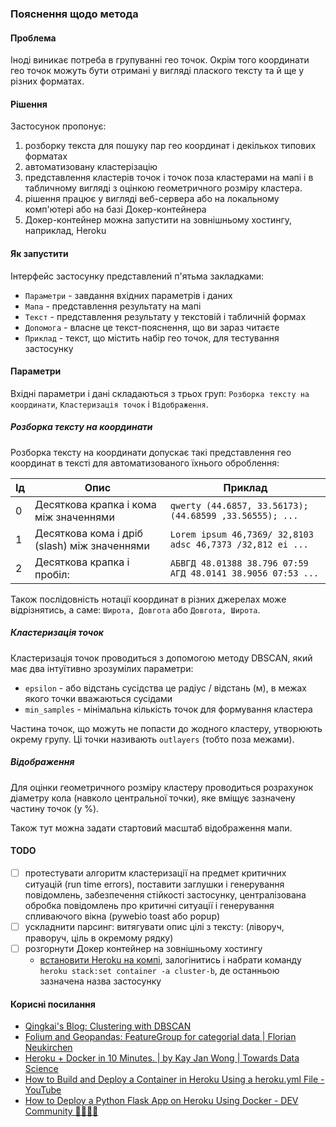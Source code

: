 ### Пояснення щодо метода

#### Проблема

Іноді виникає потреба в групуванні гео точок. Окрім того координати гео точок можуть бути отримані у вигляді плаского тексту та й ще у різних форматах.

#### Рішення

Застосунок пропонує:

1. розборку текста для пошуку пар гео координат і декількох типових форматах
2. автоматизовану кластерізацію
3. представлення кластерів точок і точок поза кластерами на мапі і в табличному вигляді з оцінкою геометричного розміру кластера. 
4. рішення працює у вигляді веб-сервера або на локальному комп'ютері або на базі Докер-контейнера
5. Докер-контейнер можна запустити на зовнішньому хостингу, наприклад, Heroku

#### Як запустити

Інтерфейс застосунку представлений п'ятьма закладками:

- `Параметри` - завдання вхідних параметрів і даних
- `Мапа` - представлення результату на мапі
- `Текст` - представлення результату у текстовій і табличній формах
- `Допомога` - власне це текст-пояснення, що ви зараз читаєте
- `Приклад` - текст, що містить набір гео точок, для тестування застосунку

#### Параметри

Вхідні параметри і дані складаються з трьох груп: `Розборка тексту на координати`, `Кластеризація точок` і `Відображення`.

##### Розборка тексту на координати

Розборка тексту на координати допускає такі представлення гео координат в тексті для автоматизованого їхнього оброблення:

| Ід   | Опис                                         | Приклад                                                     |
| ---- | -------------------------------------------- | ----------------------------------------------------------- |
| 0    | Десяткова крапка і кома між значеннями       | `qwerty (44.6857, 33.56173); (44.68599 ,33.56555); ...`     |
| 1    | Десяткова кома і дріб (slash) між значеннями | `Lorem ipsum 46,7369/ 32,8103 adsc 46,7373 /32,812 ei ...`  |
| 2    | Десяткова крапка і пробіл:                   | `АБВГД 48.01388 38.796 07:59 АГД 48.0141 38.9056 07:53 ...` |

Також послідовність нотації координат в різних джерелах може відрізнятись, а саме: `Широта, Довгота` або `Довгота, Широта`.

##### Кластеризація точок

Кластеризація точок проводиться з допомогою методу DBSCAN, який має два інтуїтивно зрозумілих параметри:

- `epsilon` - або відстань сусідства це радіус / відстань (м), в межах якого точки вважаються сусідами
- `min_samples` - мінімальна кількість точок для формування кластера

Частина точок, що можуть не попасти до жодного кластеру, утворюють окрему групу. Ці точки називають `outlayers` (тобто поза межами).

##### Відображення

Для оцінки геометричного розміру кластеру проводиться розрахунок діаметру кола (навколо центральної точки), яке вміщує зазначену частину точок (у %).

Також тут можна задати стартовий масштаб відображення мапи.

#### TODO

- [ ] протестувати алгоритм кластеризації на предмет критичних ситуацій (run time errors), поставити заглушки і генерування повідомлень, забезпечення стійкості застосунку, централізована обробка повідомлень про критичні ситуації і генерування спливаючого вікна (pywebio toast або popup)
- [ ] ускладнити парсинг: витягувати опис цілі з тексту: (ліворуч, праворуч, ціль в окремому рядку)
- [ ] розгорнути Докер контейнер на зовнішньому хостингу
  - [встановити Heroku на компі](https://devcenter.heroku.com/articles/heroku-cli#install-the-heroku-cli), залогінитись і набрати команду `heroku stack:set container -a cluster-b`, де останньою зазначена назва застосунку


#### Корисні посилання

- [Qingkai's Blog: Clustering with DBSCAN](http://qingkaikong.blogspot.com/2016/08/clustering-with-dbscan.html)
- [Folium and Geopandas: FeatureGroup for categorial data | Florian Neukirchen](https://www.riannek.de/2022/folium-featuregroup-categorial-data/)
- [Heroku + Docker in 10 Minutes. | by Kay Jan Wong | Towards Data Science](https://towardsdatascience.com/heroku-docker-in-10-minutes-f4329c4fd72f)
- [How to Build and Deploy a Container in Heroku Using a heroku.yml File - YouTube](https://www.youtube.com/watch?v=Z9SJTEC0wEs)
- [How to Deploy a Python Flask App on Heroku Using Docker - DEV Community 👩‍💻👨‍💻](https://dev.to/ejach/how-to-deploy-a-python-flask-app-on-heroku-using-docker-mpc)